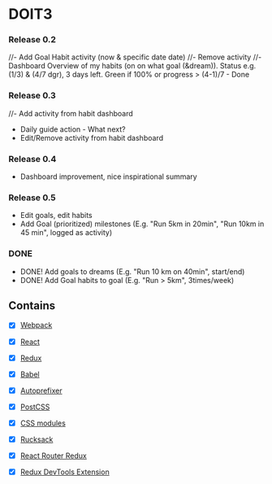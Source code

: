 
# DOIT3


### Release 0.2
//- Add Goal Habit activity (now & specific date date)
//- Remove activity
//- Dashboard Overview of my habits (on on what goal (&dream)). Status e.g. (1/3) & (4/7 dgr), 3 days left. Green if 100% or progress > (4-1)/7 - Done

### Release 0.3
//- Add activity from habit dashboard
- Daily guide action - What next?
- Edit/Remove activity from habit dashboard

### Release 0.4
- Dashboard improvement, nice inspirational summary

### Release 0.5
- Edit goals, edit habits
- Add Goal (prioritized) milestones (E.g. "Run 5km in 20min", "Run 10km in 45 min", logged as activity)

### DONE
- DONE! Add goals to dreams (E.g. "Run 10 km on 40min", start/end)
- DONE! Add Goal habits to goal (E.g. "Run > 5km", 3times/week)

## Contains

- [x] [Webpack](https://webpack.github.io)
- [x] [React](https://facebook.github.io/react/)
- [x] [Redux](https://github.com/reactjs/redux)
- [x] [Babel](https://babeljs.io/)
- [x] [Autoprefixer](https://github.com/postcss/autoprefixer)
- [x] [PostCSS](https://github.com/postcss/postcss)
- [x] [CSS modules](https://github.com/outpunk/postcss-modules)
- [x] [Rucksack](http://simplaio.github.io/rucksack/docs)
- [x] [React Router Redux](https://github.com/reactjs/react-router-redux)
- [x] [Redux DevTools Extension](https://github.com/zalmoxisus/redux-devtools-extension)

